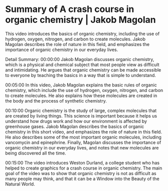 # Summary of A crash course in organic chemistry | Jakob Magolan

This video introduces the basics of organic chemistry, including the use of hydrogen, oxygen, nitrogen, and carbon to create molecules. Jakob Magolan describes the role of nature in this field, and emphasizes the importance of organic chemistry in our everyday lives.

Detail Summary: 
00:00:00
Jakob Magolan discusses organic chemistry, which is a physical and chemical subject that most people view as difficult and intimidating. He argues that organic chemistry can be made accessible to everyone by teaching the basics in a way that is simple to understand.

00:05:00
In this video, Jakob Magolan explains the basic rules of organic chemistry, which include the use of hydrogen, oxygen, nitrogen, and carbon to create molecules. He also explains how these molecules are created in the body and the process of synthetic chemistry.

00:10:00
Organic chemistry is the study of large, complex molecules that are created by living things. This science is important because it helps us understand how drugs work and how our environment is affected by greenhouse gases. Jakob Magolan describes the basics of organic chemistry in this short video, and emphasizes the role of nature in this field. He also describes some of the most important organic molecules, including vancomycin and epinephrine. Finally, Magolan discusses the importance of organic chemistry in our everyday lives, and notes that new molecules are being discovered all the time.

00:15:00
The video introduces Weston Durland, a college student who has helped to create graphics for a crash course in organic chemistry. The main goal of the video was to show that organic chemistry is not as difficult as many people may think, and that it can be a Window into the Beauty of the Natural World.

